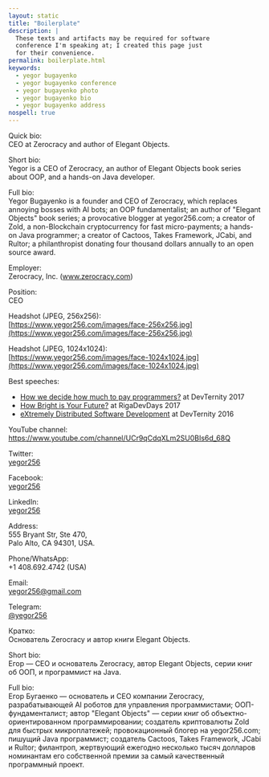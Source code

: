 ```yaml
---
layout: static
title: "Boilerplate"
description: |
  These texts and artifacts may be required for software
  conference I'm speaking at; I created this page just
  for their convenience.
permalink: boilerplate.html
keywords:
  - yegor bugayenko
  - yegor bugayenko conference
  - yegor bugayenko photo
  - yegor bugayenko bio
  - yegor bugayenko address
nospell: true
---
```


Quick bio:<br/>
CEO at Zerocracy and author of Elegant Objects.

Short bio:<br/>
Yegor is a CEO of Zerocracy,
an author of Elegant Objects book series about OOP,
and a hands-on Java developer.

Full bio:<br/>
Yegor Bugayenko is a founder and CEO of Zerocracy, which replaces annoying bosses with AI bots;
an OOP fundamentalist;
an author of "Elegant Objects" book series;
a provocative blogger at yegor256.com;
a creator of Zold, a non-Blockchain cryptocurrency for fast micro-payments;
a hands-on Java programmer;
a creator of Cactoos, Takes Framework, JCabi, and Rultor;
a philanthropist donating four thousand dollars annually to an open source award.

Employer:<br/>
Zerocracy, Inc. (www.zerocracy.com)

Position:<br/>
CEO

Headshot (JPEG, 256x256):<br/>
[https://www.yegor256.com/images/face-256x256.jpg](https://www.yegor256.com/images/face-256x256.jpg)

Headshot (JPEG, 1024x1024):<br/>
[https://www.yegor256.com/images/face-1024x1024.jpg](https://www.yegor256.com/images/face-1024x1024.jpg)

Best speeches:

  * [How we decide how much to pay programmers?](https://www.youtube.com/watch?v=6mfo_FHL3PE) at DevTernity 2017
  * [How Bright is Your Future?](https://www.youtube.com/watch?v=IGbteQpTNCA) at RigaDevDays 2017
  * [eXtremely Distributed Software Development](https://www.youtube.com/watch?v=7EytYc7K5JA) at DevTernity 2016

YouTube channel:<br/>
https://www.youtube.com/channel/UCr9qCdqXLm2SU0BIs6d_68Q

Twitter:<br/>
[yegor256](https://twitter.com/yegor256)

Facebook:<br/>
[yegor256](https://www.facebook.com/yegor256)

LinkedIn:<br/>
[yegor256](https://www.linkedin.com/in/yegor256)

Address:<br/>
555 Bryant Str, Ste 470,<br/>
Palo Alto, CA 94301, USA.

Phone/WhatsApp:<br/>
+1 408.692.4742 (USA)

Email:<br/>
yegor256@gmail.com

Telegram:<br/>
[@yegor256](https://t.me/yegor256)

Кратко:<br/>
Основатель Zerocracy и автор книги Elegant Objects.

Short bio:<br/>
Егор &mdash; CEO и основатель Zerocracy,
автор Elegant Objects, серии книг об ООП,
и программист на Java.

Full bio:<br/>
Егор Бугаенко &mdash; основатель и CEO компании Zerocracy, разрабатывающей AI роботов для управления программистами;
ООП-фундаменталист;
автор "Elegant Objects" &mdash; серии книг об объектно-ориентированном программировании;
создатель криптовалюты Zold для быстрых микроплатежей;
провокационный блогер на yegor256.com;
пишущий Java программист;
создатель Cactoos, Takes Framework, JCabi и Rultor;
филантроп, жертвующий ежегодно несколько тысяч долларов номинантам его собственной премии за самый качественный программный проект.


